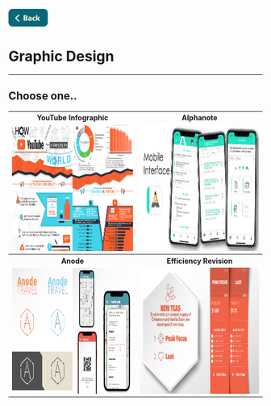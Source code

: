 <a name="top"></a>
[<img src="../Buttons/SVG/back.svg" height="35" width="auto"/>](../README.md/#graphicdesign)
<br>

# Graphic Design
<hr>

## Choose one..

<table>
  <tr>
    <th><b>YouTube Infographic</b></th>
    <th><b>Alphanote</b></th>
  </tr>
  <tr>
    <td><a href="YoutubeInfographic.md/#top"><img src="../Buttons/PNG/youtube infographic.png" height="250" width="auto"/></a></td>
    <td><a href="Alphanote.md/#top"><img src="../Buttons/PNG/alphanote.png" height="250" width="auto"/></a></td>
  </tr>
  <tr>
    <th><b>Anode</b></th>
    <th><b>Efficiency Revision</b></th>
  </tr>
  <tr>
    <td><a href="Anode.md/#top"><img src="../Buttons/PNG/anode.png" height="250" width="auto"/></a></td>
    <td><a href="EfficiencyRevision.md/#top"><img src="../Buttons/PNG/efficiency revision.png" height="250" width="auto"/></a></td>
  </tr>
</table>
